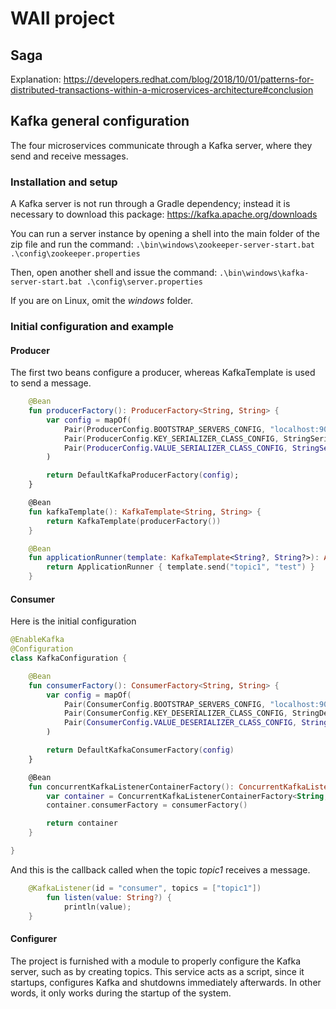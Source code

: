 # WAII project

## Saga

Explanation: https://developers.redhat.com/blog/2018/10/01/patterns-for-distributed-transactions-within-a-microservices-architecture#conclusion

## Kafka general configuration

The four microservices communicate through a Kafka server, where they send and receive messages.

### Installation and setup
A Kafka server is not run through a Gradle dependency; instead it is necessary to download this package: https://kafka.apache.org/downloads

You can run a server instance by opening a shell into the main folder of the zip file and run the command: `.\bin\windows\zookeeper-server-start.bat .\config\zookeeper.properties`

Then, open another shell and issue the command: `.\bin\windows\kafka-server-start.bat .\config\server.properties`

If you are on Linux, omit the _windows_ folder.

### Initial configuration and example

#### Producer

The first two beans configure a producer, whereas KafkaTemplate is used to send a message.

```kotlin
    @Bean
    fun producerFactory(): ProducerFactory<String, String> {
        var config = mapOf(
            Pair(ProducerConfig.BOOTSTRAP_SERVERS_CONFIG, "localhost:9092"),
            Pair(ProducerConfig.KEY_SERIALIZER_CLASS_CONFIG, StringSerializer::class.java),
            Pair(ProducerConfig.VALUE_SERIALIZER_CLASS_CONFIG, StringSerializer::class.java)
        )

        return DefaultKafkaProducerFactory(config);
    }

    @Bean
    fun kafkaTemplate(): KafkaTemplate<String, String> {
        return KafkaTemplate(producerFactory())
    }

    @Bean
    fun applicationRunner(template: KafkaTemplate<String?, String?>): ApplicationRunner {
        return ApplicationRunner { template.send("topic1", "test") }
    }
   ```

#### Consumer

Here is the initial configuration

```kotlin
@EnableKafka
@Configuration
class KafkaConfiguration {

    @Bean
    fun consumerFactory(): ConsumerFactory<String, String> {
        var config = mapOf(
            Pair(ConsumerConfig.BOOTSTRAP_SERVERS_CONFIG, "localhost:9092"),
            Pair(ConsumerConfig.KEY_DESERIALIZER_CLASS_CONFIG, StringDeserializer::class.java),
            Pair(ConsumerConfig.VALUE_DESERIALIZER_CLASS_CONFIG, StringDeserializer::class.java)
        )

        return DefaultKafkaConsumerFactory(config)
    }

    @Bean
    fun concurrentKafkaListenerContainerFactory(): ConcurrentKafkaListenerContainerFactory<String, String> {
        var container = ConcurrentKafkaListenerContainerFactory<String, String>()
        container.consumerFactory = consumerFactory()

        return container
    }

}
```

And this is the callback called when the topic _topic1_ receives a message.

```kotlin
    @KafkaListener(id = "consumer", topics = ["topic1"])
        fun listen(value: String?) {
            println(value);
    }
```

#### Configurer

The project is furnished with a module to properly configure the Kafka server, such as by creating topics. This service acts as a script, since it startups, configures Kafka and shutdowns immediately afterwards. In other words, it only works during the startup of the system.

